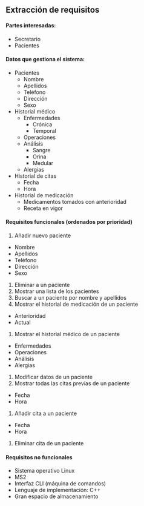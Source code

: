 ## Extracción de requisitos

#### Partes interesadas:
* Secretario
* Pacientes

#### Datos que gestiona el sistema:
* Pacientes
  * Nombre
  * Apellidos
  * Teléfono
  * Dirección
  * Sexo
* Historial médico
  * Enfermedades
    * Crónica
    * Temporal
  * Operaciones
  * Análisis
    * Sangre
	* Orina
	* Medular
  * Alergias
* Historial de citas
  * Fecha
  * Hora
* Historial de medicación
  * Medicamentos tomados con anterioridad
  * Receta en vigor

#### Requisitos funcionales (ordenados por prioridad)
1. Añadir nuevo paciente
  * Nombre
  * Apellidos
  * Teléfono
  * Dirección
  * Sexo
1. Eliminar a un paciente
1. Mostrar una lista de los pacientes
1. Buscar a un paciente por nombre y apellidos
1. Mostrar el historial de medicación de un paciente
  * Anterioridad
  * Actual
1. Mostrar el historial médico de un paciente
  * Enfermedades
  * Operaciones
  * Análisis
  * Alergias
1. Modificar datos de un paciente
1. Mostrar todas las citas previas de un paciente
  * Fecha
  * Hora
1. Añadir cita a un paciente
  * Fecha
  * Hora
1. Eliminar cita de un paciente

#### Requisitos no funcionales
* Sistema operativo Linux
* MS2
* Interfaz CLI (máquina de comandos)
* Lenguaje de implementación: C++
* Gran espacio de almacenamiento
